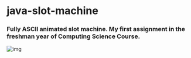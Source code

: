 # java-slot-machine
### Fully ASCII animated slot machine. My first assignment in the freshman year of Computing Science Course.

![img](https://github.com/Mekam1/java-slot-machine/assets/139581582/ab9ed900-c2b3-4f39-b29b-2f8269ed2047)

